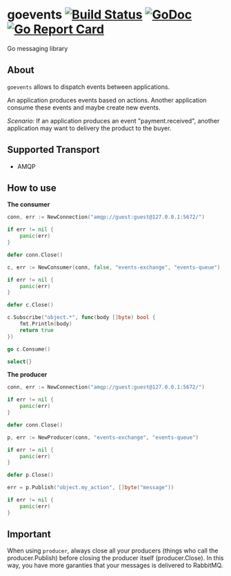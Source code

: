 # goevents [![Build Status](https://travis-ci.org/eventials/goevents.svg?branch=master)](https://travis-ci.org/eventials/goevents) [![GoDoc](https://godoc.org/github.com/eventials/goevents?status.svg)](http://godoc.org/github.com/eventials/goevents) [![Go Report Card](https://goreportcard.com/badge/github.com/eventials/goevents)](https://goreportcard.com/report/github.com/eventials/goevents)

Go messaging library

## About

`goevents` allows to dispatch events between applications.

An application produces events based on actions.
Another application consume these events and maybe create new events.

*Scenario:* If an application produces an event "payment.received", another application may want to delivery the product to the buyer.

## Supported Transport

- AMQP

## How to use

**The consumer**

```go
conn, err := NewConnection("amqp://guest:guest@127.0.0.1:5672/")

if err != nil {
    panic(err)
}

defer conn.Close()

c, err := NewConsumer(conn, false, "events-exchange", "events-queue")

if err != nil {
    panic(err)
}

defer c.Close()

c.Subscribe("object.*", func(body []byte) bool {
    fmt.Println(body)
    return true
})

go c.Consume()

select{}
```

**The producer**

```go
conn, err := NewConnection("amqp://guest:guest@127.0.0.1:5672/")

if err != nil {
    panic(err)
}

defer conn.Close()

p, err := NewProducer(conn, "events-exchange", "events-queue")

if err != nil {
    panic(err)
}

defer p.Close()

err = p.Publish("object.my_action", []byte("message"))

if err != nil {
    panic(err)
}
```

## Important

When using `producer`, always close all your producers (things who call the producer.Publish) before closing the producer itself (producer.Close).
In this way, you have more garanties that your messages is delivered to RabbitMQ.
